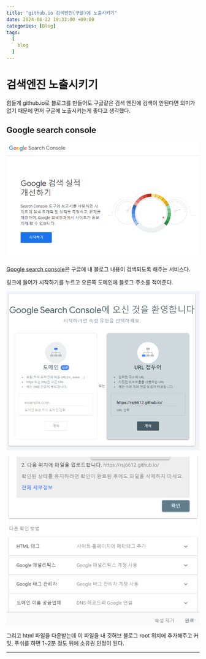 ```yaml
---
title: "github.io 검색엔진(구글)에 노출시키기"
date: 2024-06-22 19:33:00 +09:00
categories: [Blog]
tags:
  [
    blog
  ]
---
```


# 검색엔진 노출시키기

힘들게 github.io로 블로그를 만들어도 구글같은 검색 엔진에 검색이 안된다면 의미가 없기 때문에 먼저 구글에 노출시키는게 좋다고 생각했다.


## Google search console

![1](./assets/img/postsImg/20241203/googlesearch.png)


[Google search console](https://search.google.com/search-console/about)은 구글에 내 블로그 내용이 검색되도록 해주는 서비스다. 

링크에 들어가 시작하기를 누르고 오른쪽 도메인에 블로그 주소를 적어준다.

![1](./assets/img/postsImg/20241203/googlesearch2.png)

![1](./assets/img/postsImg/20241203/googlesearch3.png)

그리고 html 파일을 다운받는데 이 파일을 내 깃허브 블로그 root 위치에 추가해주고 커밋, 푸쉬를 하면 1~2분 정도 뒤에 소유권 인정이 된다.



---


